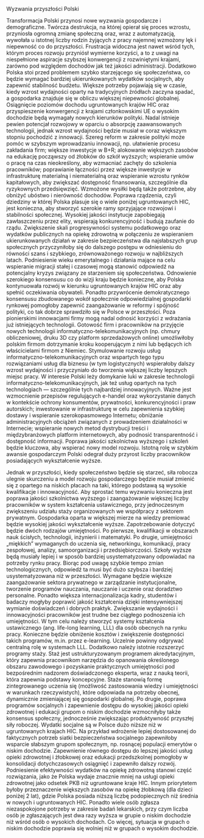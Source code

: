 Wyzwania przyszłości Polski

Transformacja Polski przynosi nowe wyzwania gospodarcze i demograficzne. Twórcza destrukcja, na której opierał się proces wzrostu, przyniosła ogromną zmianę społeczną oraz, wraz z automatyzacją, wywołała u istotnej liczby rodzin żyjących z pracy najemnej wzmożony lęk i niepewność co do przyszłości. Frustracja widoczna jest nawet wśród tych, którym proces rozwoju przyniósł wymierne korzyści, a to z uwagi na niespełnione aspiracje szybszej konwergencji z rozwiniętymi krajami, zarówno pod względem dochodów jak też jakości administracji. Dodatkowo Polska stoi przed problemem szybko starzejącego się społeczeństwa, co będzie wymagać bardziej ukierunkowanych wydatków socjalnych, aby zapewnić stabilność budżetu. Większe potrzeby pojawiają się w czasie, kiedy wzrost wydajności oparty na tradycyjnych źródłach zaczyna spadać, a gospodarka znajduje się w obliczu większej niepewności globalnej. Osiągnięcie poziomów dochodu ugruntowanych krajów HIC oraz przyspieszenie konwergencji z krajami członkowskimi UE o wysokim dochodzie będą wymagały nowych kierunków polityki. Nadal istnieje pewien potencjał rozwojowy w oparciu o absorpcję zaawansowanych technologii, jednak wzrost wydajności będzie musiał w coraz większym stopniu pochodzić z innowacji. Szereg reform w zakresie polityki może pomóc w szybszym wprowadzaniu innowacji, np. ułatwienie procesu zakładania firm; większe inwestycje w B+R; alokowanie większych zasobów na edukację począwszy od żłobków do szkół wyższych; wspieranie umów o pracę na czas nieokreślony, aby wzmacniać zachęty do szkolenia pracowników; poprawianie łączności przez większe inwestycje w infrastrukturę materialną i niematerialną oraz wspieranie wzrostu rynków kapitałowych, aby zwiększać dostępność finansowania, szczególnie dla ryzykownych przedsięwzięć. Wzmożone wysiłki będą także potrzebne, aby obniżyć ubóstwo i nierówność dochodów. Poprawa rządzenia, czyli dziedziny w której Polska plasuje się o wiele poniżej ugruntowanych HIC, jest konieczna, aby stworzyć szerokie ramy sprzyjające rozwojowi i stabilności społecznej. Wysokiej jakości instytucje zapobiegają zawłaszczeniu przez elity, wspierają konkurencyjność i budują zaufanie do rządu. Zwiększenie skali progresywności systemu podatkowego oraz wydatków publicznych na opiekę zdrowotną w połączeniu ze wspieraniem ukierunkowanych działań w zakresie bezpieczeństwa dla najsłabszych grup społecznych przyczyniłoby się do dalszego postępu w odniesieniu do równości szans i szybkiego, zrównoważonego rozwoju w najbliższych latach. Podniesienie wieku emerytalnego i działania mające na celu wspieranie migracji stałej i czasowej mogą stanowić odpowiedź na potencjalny kryzys związany ze starzeniem się społeczeństwa. Odnowienie szerokiego konsensusu co do wizji kraju będzie konieczne, aby Polska kontynuowała rozwój w kierunku ugruntowanych krajów HIC oraz aby spełnić oczekiwania obywateli. Ponadto przywrócenie demokratycznego konsensusu zbudowanego wokół społecznie odpowiedzialnej gospodarki rynkowej pomogłoby zapewnić zaangażowanie w reformy i spójność polityki, co tak dobrze sprawdziło się w Polsce w przeszłości. Poza pionierskimi innowacjami firmy mogą nadal odnosić korzyści z wdrażania już istniejących technologii. Gotowość firm i pracowników na przyjęcie nowych technologii informatyczno-telekomunikacyjnych (np. chmury obliczeniowej, druku 3D czy platform sprzedażowych online) umożliwiłoby polskim firmom dotrzymanie kroku kooperującym z nimi lub będących ich właścicielami firmom z Niemiec. Stymulowanie rozwoju usług informatyczno-telekomunikacyjnych oraz wspartych tego typu rozwiązaniami usług dla biznesu (w tym logistycznych) wspierałoby dalszy wzrost wydajności i przyczyniało do tworzenia większej liczby lepszych miejsc pracy. W interesie Polski leży domykanie luki w zakresie technologii informatyczno-telekomunikacyjnych, jak też usług opartych na tych technologiach — szczególnie tych najbardziej innowacyjnych. Ważne jest wzmocnienie przepisów regulujących e-handel oraz wykorzystanie danych w kontekście ochrony konsumentów, prywatności, konkurencyjności i praw autorskich; inwestowanie w infrastrukturę w celu zapewnienia szybkiej dostawy i wspieranie szerokopasmowego Internetu; obniżanie administracyjnych obciążeń związanych z prowadzeniem działalności w Internecie; wspieranie nowych metod dystrybucji treści i międzybranżowych platform internetowych, aby podnosić transparentność i dostępność informacji. Poprawa jakości szkolnictwa wyższego i szkoleń będzie kluczowa, aby wspierać nowy model rozwoju. Istotną rolę w szybkim awansie gospodarczym Polski odegrał duży przyrost liczby pracowników posiadających wykształcenie wyższe.

Jednak w przyszłości, kiedy społeczeństwo będzie się starzeć, siła robocza ulegnie skurczeniu a model rozwoju gospodarczego będzie musiał zmienić się z opartego na niskich płacach na taki, którego podstawą są wysokie kwalifikacje i innowacyjność. Aby sprostać temu wyzwaniu konieczna jest poprawa jakości szkolnictwa wyższego i zaangażowanie większej liczby pracowników w system kształcenia ustawicznego, przy jednoczesnym zwiększeniu udziału staży organizowanych we współpracy z sektorem prywatnym. Gospodarka oparta w większej mierze na wiedzy premiować będzie wysokiej jakości wykształcenie wyższe. Zapotrzebowanie dotyczyć będzie dwóch rodzajów umiejętności. Po pierwsze, kwalifikacji w obszarach nauk ścisłych, technologii, inżynierii i matematyki. Po drugie, umiejętności „miękkich” wymaganych do uczenia się, networkingu, komunikacji, pracy zespołowej, analizy, samoorganizacji i przedsiębiorczości. Szkoły wyższe będą musiały lepiej i w sposób bardziej usystematyzowany odpowiadać na potrzeby rynku pracy. Biorąc pod uwagę szybkie tempo zmian technologicznych, odpowiedź ta musi być dużo szybsza i bardziej usystematyzowana niż w przeszłości. Wymagane będzie większe zaangażowanie sektora prywatnego w zarządzanie instytucjonalne, tworzenie programów nauczania, nauczanie i uczenie oraz doradztwo personalne. Ponadto większa internacjonalizacja kadry, studentów i badaczy mogłyby poprawić jakość kształcenia dzięki intensywniejszej wymianie doświadczeń i dobrych praktyk. Zwiększanie wydajności i innowacyjności pracowników jest trudne bez ciągłego podnoszenia ich umiejętności. W tym celu należy stworzyć systemy kształcenia ustawicznego (ang. life-long learning, LLL) dla osób obecnych na rynku pracy. Konieczne będzie obniżenie kosztów i zwiększenie dostępności takich programów, m.in. przez e-learning. Uczelnie powinny odgrywać centralną rolę w systemach LLL. Dodatkowo należy istotnie rozszerzyć programy staży. Staż jest ustrukturyzowanym programem akredytacyjnym, który zapewnia pracownikom narzędzia do opanowania określonego obszaru zawodowego i pozyskanie praktycznych umiejętności pod bezpośrednim nadzorem doświadczonego eksperta, wraz z nauką teorii, która zapewnia podstawy koncepcyjne. Staże stanowią formę zintegrowanego uczenia się (możliwość zastosowania wiedzy i umiejętności w warunkach rzeczywistych), które odpowiada na potrzeby obecnej, dynamicznie zmieniającej się gospodarki globalnej. Po drugie, poprawa programów socjalnych i zapewnienie dostępu do wysokiej jakości opieki zdrowotnej i edukacji grupom o niskim dochodzie wzmocniłyby także konsensus społeczny, jednocześnie zwiększając produktywność przyszłej siły roboczej. Wydatki socjalne są w Polsce dużo niższe niż w ugruntowanych krajach HIC. Na przykład wdrożenie lepiej dostosowanej do faktycznych potrzeb siatki bezpieczeństwa socjalnego zapewniłoby wsparcie słabszym grupom społecznym, np. rosnącej populacji emerytów o niskim dochodzie. Zapewnienie równego dostępu do lepszej jakości usług opieki zdrowotnej i żłobkowej oraz edukacji przedszkolnej pomogłoby w konsolidacji dotychczasowych osiągnięć i zapewniło dalszy rozwój. Podniesienie efektywności wydatków na opiekę zdrowotną stanowi część rozwiązania, jako że Polska wydaje znacznie mniej na usługi opieki zdrowotnej jako odsetek PKB niż ugruntowane kraje HIC. Innym priorytetem byłoby przeznaczenie większych zasobów na opiekę żłobkową (dla dzieci poniżej 2 lat), gdzie Polska posiada niższą liczbę podopiecznych niż średnia w nowych i ugruntowanych HIC. Ponadto wiele osób zgłasza niezaspokojone potrzeby w zakresie badań lekarskich, przy czym liczba osób je zgłaszających jest dwa razy wyższa w grupie o niskim dochodzie niż wśród osób o wysokich dochodach. Co więcej, sytuacja w grupach o niskim dochodzie poprawia się wolniej niż w grupach o wysokim dochodzie.